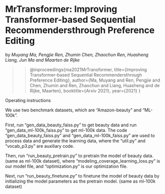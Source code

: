 # MrTransformer: Improving Transformer-based Sequential Recommendersthrough Preference Editing
by *Muyang Ma, Pengjie Ren, Zhumin Chen, Zhaochun Ren, Huasheng Liang, Jun Ma and Maarten de Rijke*

>>@inproceedings{ma2021MrTransformer,
>>title={Improving Transformer-based Sequential Recommendersthrough Preference Editing},
>>author={Ma, Muyang and Ren, Pengjie and Chen, Zhumin and Ren, Zhaochun and Liang, Huasheng and de Rijke, Maarten},
>>booktitle={Arxiv 2021},
>>year={2021}
>>}

Operating instructions

We use two benchmark datasets, which are “Amazon-beauty” and “ML-100k”.

First, run “gen_data_beauty_faiss.py” to get beauty data and run “gen_data_ml-100k_faiss.py” to get ml-100k data. 
The code “gen_data_beauty_faiss.py” and “gen_data_ml-100k_faiss.py” are used to process data and generate the learning data, where the “util.py” and “vocab_p3.py” are auxiliary code.

Then, run “run_beauty_pretrain.py” to pretrain the model of beauty data. (same as ml-100k dataset), where “modeling_coverage_learning_loss.py” is our model file, and “optimization.py” is our optimization file.

Next, run “run_beauty_finetune.py” to finetune the model of beauty data by initializing the model parameters as the pretrain model. (same as ml-100k dataset)
